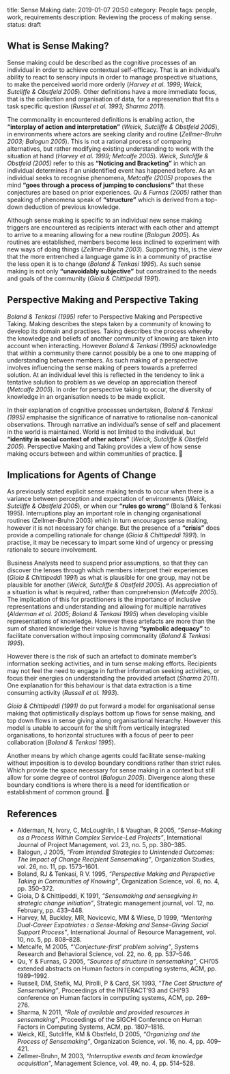 title: Sense Making
date: 2019-01-07 20:50
category: People
tags: people, work, requirements
description: Reviewing the process of making sense. 
status: draft

## What is Sense Making?

Sense making could be described as the cognitive processes of an individual in order to achieve contextual self-efficacy.  That is an individual’s ability to react to sensory inputs in order to manage prospective situations, to make the perceived world more orderly (*Harvey et al. 1999; Weick, Sutcliffe & Obstfeld 2005*). Other definitions have a more immediate focus, that is the collection and organisation of data, for a represenation that fits a task specific question (*Russel et al. 1993; Sharma 2011*).

The commonality in encountered definitions is enabling action, the **“interplay of action and interpretation”** (*Weick, Sutcliffe & Obstfeld 2005*), in environments where actors are seeking clarity and routine (*Zellmer-Bruhn 2003; Balogun 2005*). This is not a rational process of comparing alternatives, but rather modifying existing understanding to work with the situation at hand (*Harvey et al. 1999; Metcalfe 2005*). *Weick, Sutcliffe & Obstfeld (2005)* refer to this as **“Noticing and Bracketing”** in which an individual determines if an unidentified event has happened before. As an individual seeks to recognise phenomena, *Metcalfe (2005)* proposes the mind **“goes through a process of jumping to conclusions”** that these conjectures are based on prior experiences. *Qu & Furnas (2005)* rather than speaking of phenomena speak of **“structure”** which is derived from a top-down deduction of previous knowledge.  

Although sense making is specific to an individual new sense making triggers are encountered as recipients interact with each other and attempt to arrive to a meaning allowing for a new routine (*Balogun 2005*). As routines are established, members become less inclined to experiment with new ways of doing things (*Zellmer-Bruhn 2003*). Supporting this, is the view that the more entrenched a language game is in a community of practise the less open it is to change (*Boland & Tenkasi 1995*). As such sense making is not only **“unavoidably subjective”** but constrained to the needs and goals of the community (*Gioia & Chittipeddi 1991*).

## Perspective Making and Perspective Taking

*Boland & Tenkasi (1995)* refer to Perspective Making and Perspective Taking. Making describes the steps taken by a community of knowing to develop its domain and practises. Taking describes the process whereby the knowledge and beliefs of another community of knowing are taken into account when interacting. However *Boland & Tenkasi (1995)* acknowledge that within a community there cannot possibly be a one to one mapping of understanding between members. As such making of a perspective involves influencing the sense making of peers towards a preferred solution. At an individual level this is reflected in the tendency to link a tentative solution to problem as we develop an appreciation thereof (*Metcalfe 2005*). In order for perspective taking to occur, the diversity of knowledge in an organisation needs to be made explicit.

In their explanation of cognitive processes undertaken, *Boland & Tenkasi (1995)* emphasise the significance of narrative to rationalise non-canonical observations. Through narrative an individual’s sense of self and placement in the world is maintained. World is not limited to the individual, but **“identity in social context of other actors”** (*Weick, Sutcliffe & Obstfeld 2005*). Perspective Making and Taking provides a view of how sense making occurs between and within communities of practice.

## Implications for Agents of Change

As previously stated explicit sense making tends to occur when there is a variance between perception and expectation of environments (*Weick, Sutcliffe & Obstfeld 2005*), or when our **“rules go wrong”** (Boland & Tenkasi 1995). Interruptions play an important role in changing organisational routines (Zellmer-Bruhn 2003) which in turn encourages sense making, however it is not necessary for change. But the presence of a **“crisis”** does provide a compelling rationale for change (*Gioia & Chittipeddi 1991*). In practise, it may be necessary to impart some kind of urgency or pressing rationale to secure involvement.

Business Analysts need to suspend prior assumptions, so that they can discover the lenses through which members interpret their experiences (*Gioia & Chittipeddi 1991*) as what is plausible for one group, may not be plausible for another (*Weick, Sutcliffe & Obstfeld 2005*). As appreciation of a situation is what is required, rather than comprehension (*Metcalfe 2005*). The implication of this for practitioners is the importance of inclusive representations and understanding and allowing for multiple narratives (*Alderman et al. 2005; Boland & Tenkasi 1995*) when developing visible representations of knowledge. However these artefacts are more than the sum of shared knowledge their value is having **“symbolic adequacy”** to facilitate conversation without imposing commonality (*Boland & Tenkasi 1995*).

However there is the risk of such an artefact to dominate member’s information seeking activities, and in turn sense making efforts.  Recipients may not feel the need to engage in further information seeking activities, or focus their energies on understanding the provided artefact (*Sharma 2011*). One explanation for this behaviour is that data extraction is a time consuming activity (*Russell et al. 1993*).

*Gioia & Chittipeddi (1991)* do put forward a model for organisational sense making that optimistically displays bottom up flows for sense making, and top down flows in sense giving along organisational hierarchy. However this model is unable to account for the shift from vertically integrated organisations, to horizontal structures with a focus of peer to peer collaboration (*Boland & Tenkasi 1995*).

Another means by which change agents could facilitate sense-making without imposition is to develop boundary conditions rather than strict rules. Which provide the space necessary for sense making in a context but still allow for some degree of control (*Balogun 2005*). Divergence along these boundary conditions is where there is a need for identification or establishment of common ground.

## References
- Alderman, N, Ivory, C, McLoughlin, I & Vaughan, R 2005, *“Sense-Making as a Process Within Complex Service-Led Projects”*, International Journal of Project Management, vol. 23, no. 5, pp. 380–385.
- Balogun, J 2005, *“From Intended Strategies to Unintended Outcomes: The Impact of Change Recipient Sensemaking”*, Organization Studies, vol. 26, no. 11, pp. 1573–1601.
- Boland, RJ & Tenkasi, R V. 1995, *“Perspective Making and Perspective Taking in Communities of Knowing”*, Organization Science, vol. 6, no. 4, pp. 350–372.
- Gioia, D & Chittipeddi, K 1991, *“Sensemaking and sensegiving in strategic change initiation”*, Strategic management journal, vol. 12, no. February, pp. 433–448.
- Harvey, M, Buckley, MR, Novicevic, MM & Wiese, D 1999, *“Mentoring Dual-Career Expatriates : a Sense-Making and Sense-Giving Social Support Process”*, International Journal of Resource Management, vol. 10, no. 5, pp. 808–828.
- Metcalfe, M 2005, *“‘Conjecture-first’ problem solving”*, Systems Research and Behavioral Science, vol. 22, no. 6, pp. 537–546.
- Qu, Y & Furnas, G 2005, *“Sources of structure in sensemaking”*, CHI’05 extended abstracts on Human factors in computing systems, ACM, pp. 1989–1992.
- Russell, DM, Stefik, MJ, Pirolli, P & Card, SK 1993, *“The Cost Structure of Sensemaking”*, Proceedings of the INTERACT’93 and CHI'93 conference on Human factors in computing systems, ACM, pp. 269–276.
- Sharma, N 2011, *“Role of available and provided resources in sensemaking”*, Proceedings of the SIGCHI Conference on Human Factors in Computing Systems, ACM, pp. 1807–1816.
- Weick, KE, Sutcliffe, KM & Obstfeld, D 2005, *“Organizing and the Process of Sensemaking”*, Organization Science, vol. 16, no. 4, pp. 409–421.
- Zellmer-Bruhn, M 2003, *“Interruptive events and team knowledge acquisition”*, Management Science, vol. 49, no. 4, pp. 514–528.